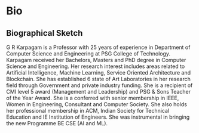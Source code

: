 # Bio

## Biographical Sketch

G R Karpagam is a Professor with 25 years of experience in Department of Computer Science and Engineering at PSG College of Technology. Karpagam received her Bachelors, Masters and PhD degree in Computer Science and Engineering. Her research interest includes areas related to Artificial Intelligence, Machine Learning, Service Oriented Architecture and Blockchain. She has established 6 state of Art Laboratories in her research field through Government and private industry funding. She is a recipient of CMI level 5 award (Management and Leadership) and PSG & Sons Teacher of the Year Award. She is a conferred with senior membership in IEEE, Women in Engineering, Consultant and Computer Society. She also holds her professional membership in ACM, Indian Society for Technical Education and IE Institution of Engineers. She was instrumental in bringing the new Programme BE CSE (AI and ML).
